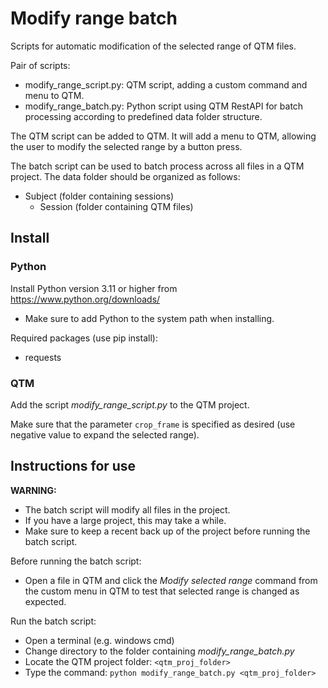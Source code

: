 # Modify range batch

Scripts for automatic modification of the selected range of QTM files.

Pair of scripts:
* modify_range_script.py: QTM script, adding a custom command and menu to QTM.
* modify_range_batch.py: Python script using QTM RestAPI for batch processing according to predefined data folder structure.

The QTM script can be added to QTM. It will add a menu to QTM, allowing the user to modify the selected range by a button press.

The batch script can be used to batch process across all files in a QTM project. The data folder should be organized as follows:
* Subject (folder containing sessions)
    * Session (folder containing QTM files)

## Install

### Python

Install Python version 3.11 or higher from https://www.python.org/downloads/

* Make sure to add Python to the system path when installing.

Required packages (use pip install):

* requests

### QTM

Add the script *modify_range_script.py* to the QTM project.

Make sure that the parameter `crop_frame` is specified as desired (use negative value to expand the selected range).

## Instructions for use

**WARNING:**
* The batch script will modify all files in the project.
* If you have a large project, this may take a while.
* Make sure to keep a recent back up of the project before running the batch script.

Before running the batch script:
* Open a file in QTM and click the *Modify selected range* command from the custom menu in QTM to test that selected range is changed as expected.

Run the batch script:
* Open a terminal (e.g. windows cmd)
* Change directory to the folder containing *modify_range_batch.py*
* Locate the QTM project folder: `<qtm_proj_folder>`
* Type the command: `python modify_range_batch.py <qtm_proj_folder>`
